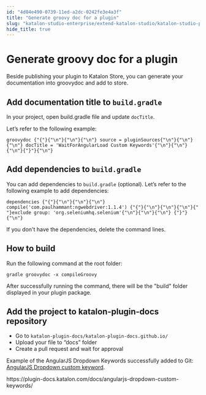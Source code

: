 ```yaml
---
id: "4d04e490-0739-11ed-a2dc-0242fe3e4a3f"
title: "Generate groovy doc for a plugin"
slug: "katalon-studio-enterprise/extend-katalon-studio/katalon-studio-plugins/generate-groovy-doc-for-a-plugin"
hide_title: true
---
```

    

# <a id="id" class="anchor_top_offset"/><a id="ariaid-title1" class="anchor_top_offset"/>Generate groovy doc for a plugin

    
      
<p xmlns="http://www.w3.org/1999/xhtml" className="p">Beside publishing your plugin to Katalon Store, you can generate   your documentation into groovydoc and add to store.</p> 
    
  
    

## <a id="id_1" class="anchor_top_offset"/>Add documentation title to <code xmlns="http://www.w3.org/1999/xhtml" className="ph codeph">build.gradle</code>     

    
      
<p xmlns="http://www.w3.org/1999/xhtml" className="p">In your project, open build.gradle file and update   <code className="ph codeph">docTitle</code>.</p> 
      
<p xmlns="http://www.w3.org/1999/xhtml" className="p">Let’s refer to the following example:</p> 
              
<pre xmlns="http://www.w3.org/1999/xhtml" className="pre codeblock"><code>groovydoc {"{"}{"\n"}{"\n"}{"\n"} source = pluginSources{"\n"}{"\n"}{"\n"} docTitle = 'WaitForAngularLoad Custom Keywords'{"\n"}{"\n"}{"\n"}{"}"}{"\n"}</code></pre> 
          
  

## <a id="id_2" class="anchor_top_offset"/>Add dependencies to <code xmlns="http://www.w3.org/1999/xhtml" className="ph codeph">build.gradle</code>     

<p xmlns="http://www.w3.org/1999/xhtml" className="p">You can add dependencies to <code className="ph codeph">build.gradle</code>   (optional). Let’s refer to the following example to add   dependencies:</p> 
<pre xmlns="http://www.w3.org/1999/xhtml" className="pre codeblock"><code>dependencies {"{"}{"\n"}{"\n"}{"\n"} compile('com.paulhammant:ngwebdriver:1.1.4') {"{"}{"\n"}{"\n"}{"\n"}{"   "}exclude group: 'org.seleniumhq.selenium'{"\n"}{"\n"}{"\n"} {"}"}{"\n"}</code></pre> 
<p xmlns="http://www.w3.org/1999/xhtml" className="p">If you don't have the dependencies, delete the command lines.</p> 

## <a id="concept-1739" class="anchor_top_offset"/>How to build

<div xmlns="http://www.w3.org/1999/xhtml" className="p">Run the following command at the root folder:<pre className="pre codeblock"><code>gradle groovydoc -x compileGroovy</code></pre></div>
<p xmlns="http://www.w3.org/1999/xhtml" className="p">After successfully running the command, there will be the "build" folder displayed in your plugin package.</p> 

## <a id="id_3" class="anchor_top_offset"/>Add the project to katalon-plugin-docs repository

<ul xmlns="http://www.w3.org/1999/xhtml" className="ul"><li className="li">Go to     <code className="ph codeph">katalon-plugin-docs/katalon-plugin-docs.github.io/</code>   </li><li className="li">Upload your file to “docs” folder</li><li className="li">Create a pull request and wait for approval</li></ul> 
<p xmlns="http://www.w3.org/1999/xhtml" className="p">Example of the AngularJS Dropdown Keywords successfully added to   Git: <a className="xref j-external-link" href="https://github.com/katalon-plugin-docs/katalon-plugin-docs.github.io/tree/master/docs/angularjs-dropdown-custom-keywords" target="_blank">AngularJS Dropdown custom keyword</a>.</p> 
<p xmlns="http://www.w3.org/1999/xhtml" className="p">   https://plugin-docs.katalon.com/docs/angularjs-dropdown-custom-keywords/</p> 
